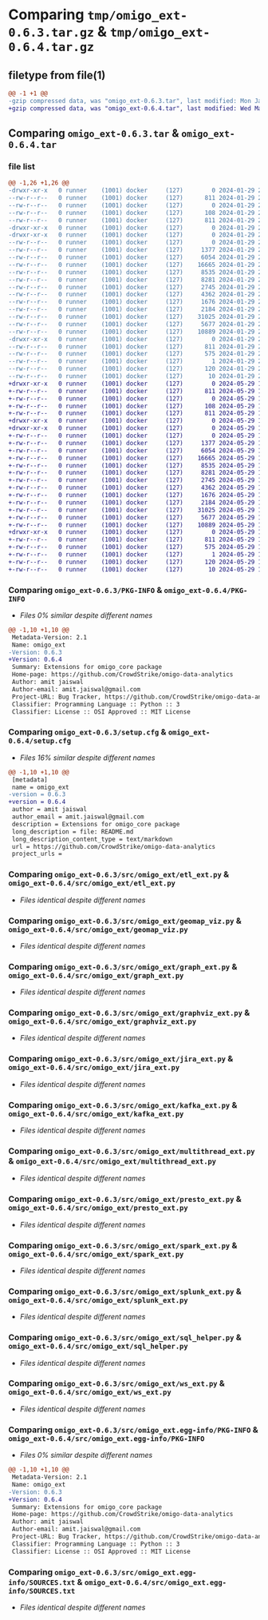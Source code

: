 # Comparing `tmp/omigo_ext-0.6.3.tar.gz` & `tmp/omigo_ext-0.6.4.tar.gz`

## filetype from file(1)

```diff
@@ -1 +1 @@
-gzip compressed data, was "omigo_ext-0.6.3.tar", last modified: Mon Jan 29 22:23:43 2024, max compression
+gzip compressed data, was "omigo_ext-0.6.4.tar", last modified: Wed May 29 18:41:42 2024, max compression
```

## Comparing `omigo_ext-0.6.3.tar` & `omigo_ext-0.6.4.tar`

### file list

```diff
@@ -1,26 +1,26 @@
-drwxr-xr-x   0 runner    (1001) docker     (127)        0 2024-01-29 22:23:43.860721 omigo_ext-0.6.3/
--rw-r--r--   0 runner    (1001) docker     (127)      811 2024-01-29 22:23:43.860721 omigo_ext-0.6.3/PKG-INFO
--rw-r--r--   0 runner    (1001) docker     (127)        0 2024-01-29 22:23:13.000000 omigo_ext-0.6.3/README.md
--rw-r--r--   0 runner    (1001) docker     (127)      108 2024-01-29 22:23:13.000000 omigo_ext-0.6.3/pyproject.toml
--rw-r--r--   0 runner    (1001) docker     (127)      811 2024-01-29 22:23:43.864721 omigo_ext-0.6.3/setup.cfg
-drwxr-xr-x   0 runner    (1001) docker     (127)        0 2024-01-29 22:23:43.856721 omigo_ext-0.6.3/src/
-drwxr-xr-x   0 runner    (1001) docker     (127)        0 2024-01-29 22:23:43.860721 omigo_ext-0.6.3/src/omigo_ext/
--rw-r--r--   0 runner    (1001) docker     (127)        0 2024-01-29 22:23:13.000000 omigo_ext-0.6.3/src/omigo_ext/__init__.py
--rw-r--r--   0 runner    (1001) docker     (127)     1377 2024-01-29 22:23:13.000000 omigo_ext-0.6.3/src/omigo_ext/etl_ext.py
--rw-r--r--   0 runner    (1001) docker     (127)     6054 2024-01-29 22:23:13.000000 omigo_ext-0.6.3/src/omigo_ext/geomap_viz.py
--rw-r--r--   0 runner    (1001) docker     (127)    16665 2024-01-29 22:23:13.000000 omigo_ext-0.6.3/src/omigo_ext/graph_ext.py
--rw-r--r--   0 runner    (1001) docker     (127)     8535 2024-01-29 22:23:13.000000 omigo_ext-0.6.3/src/omigo_ext/graphviz_ext.py
--rw-r--r--   0 runner    (1001) docker     (127)     8281 2024-01-29 22:23:13.000000 omigo_ext-0.6.3/src/omigo_ext/jira_ext.py
--rw-r--r--   0 runner    (1001) docker     (127)     2745 2024-01-29 22:23:13.000000 omigo_ext-0.6.3/src/omigo_ext/kafka_ext.py
--rw-r--r--   0 runner    (1001) docker     (127)     4362 2024-01-29 22:23:13.000000 omigo_ext-0.6.3/src/omigo_ext/multithread_ext.py
--rw-r--r--   0 runner    (1001) docker     (127)     1676 2024-01-29 22:23:13.000000 omigo_ext-0.6.3/src/omigo_ext/presto_ext.py
--rw-r--r--   0 runner    (1001) docker     (127)     2184 2024-01-29 22:23:13.000000 omigo_ext-0.6.3/src/omigo_ext/spark_ext.py
--rw-r--r--   0 runner    (1001) docker     (127)    31025 2024-01-29 22:23:13.000000 omigo_ext-0.6.3/src/omigo_ext/splunk_ext.py
--rw-r--r--   0 runner    (1001) docker     (127)     5677 2024-01-29 22:23:13.000000 omigo_ext-0.6.3/src/omigo_ext/sql_helper.py
--rw-r--r--   0 runner    (1001) docker     (127)    10889 2024-01-29 22:23:13.000000 omigo_ext-0.6.3/src/omigo_ext/ws_ext.py
-drwxr-xr-x   0 runner    (1001) docker     (127)        0 2024-01-29 22:23:43.860721 omigo_ext-0.6.3/src/omigo_ext.egg-info/
--rw-r--r--   0 runner    (1001) docker     (127)      811 2024-01-29 22:23:43.000000 omigo_ext-0.6.3/src/omigo_ext.egg-info/PKG-INFO
--rw-r--r--   0 runner    (1001) docker     (127)      575 2024-01-29 22:23:43.000000 omigo_ext-0.6.3/src/omigo_ext.egg-info/SOURCES.txt
--rw-r--r--   0 runner    (1001) docker     (127)        1 2024-01-29 22:23:43.000000 omigo_ext-0.6.3/src/omigo_ext.egg-info/dependency_links.txt
--rw-r--r--   0 runner    (1001) docker     (127)      120 2024-01-29 22:23:43.000000 omigo_ext-0.6.3/src/omigo_ext.egg-info/requires.txt
--rw-r--r--   0 runner    (1001) docker     (127)       10 2024-01-29 22:23:43.000000 omigo_ext-0.6.3/src/omigo_ext.egg-info/top_level.txt
+drwxr-xr-x   0 runner    (1001) docker     (127)        0 2024-05-29 18:41:42.059793 omigo_ext-0.6.4/
+-rw-r--r--   0 runner    (1001) docker     (127)      811 2024-05-29 18:41:42.059793 omigo_ext-0.6.4/PKG-INFO
+-rw-r--r--   0 runner    (1001) docker     (127)        0 2024-05-29 18:41:25.000000 omigo_ext-0.6.4/README.md
+-rw-r--r--   0 runner    (1001) docker     (127)      108 2024-05-29 18:41:25.000000 omigo_ext-0.6.4/pyproject.toml
+-rw-r--r--   0 runner    (1001) docker     (127)      811 2024-05-29 18:41:42.059793 omigo_ext-0.6.4/setup.cfg
+drwxr-xr-x   0 runner    (1001) docker     (127)        0 2024-05-29 18:41:42.051793 omigo_ext-0.6.4/src/
+drwxr-xr-x   0 runner    (1001) docker     (127)        0 2024-05-29 18:41:42.055793 omigo_ext-0.6.4/src/omigo_ext/
+-rw-r--r--   0 runner    (1001) docker     (127)        0 2024-05-29 18:41:25.000000 omigo_ext-0.6.4/src/omigo_ext/__init__.py
+-rw-r--r--   0 runner    (1001) docker     (127)     1377 2024-05-29 18:41:25.000000 omigo_ext-0.6.4/src/omigo_ext/etl_ext.py
+-rw-r--r--   0 runner    (1001) docker     (127)     6054 2024-05-29 18:41:25.000000 omigo_ext-0.6.4/src/omigo_ext/geomap_viz.py
+-rw-r--r--   0 runner    (1001) docker     (127)    16665 2024-05-29 18:41:25.000000 omigo_ext-0.6.4/src/omigo_ext/graph_ext.py
+-rw-r--r--   0 runner    (1001) docker     (127)     8535 2024-05-29 18:41:25.000000 omigo_ext-0.6.4/src/omigo_ext/graphviz_ext.py
+-rw-r--r--   0 runner    (1001) docker     (127)     8281 2024-05-29 18:41:25.000000 omigo_ext-0.6.4/src/omigo_ext/jira_ext.py
+-rw-r--r--   0 runner    (1001) docker     (127)     2745 2024-05-29 18:41:25.000000 omigo_ext-0.6.4/src/omigo_ext/kafka_ext.py
+-rw-r--r--   0 runner    (1001) docker     (127)     4362 2024-05-29 18:41:25.000000 omigo_ext-0.6.4/src/omigo_ext/multithread_ext.py
+-rw-r--r--   0 runner    (1001) docker     (127)     1676 2024-05-29 18:41:25.000000 omigo_ext-0.6.4/src/omigo_ext/presto_ext.py
+-rw-r--r--   0 runner    (1001) docker     (127)     2184 2024-05-29 18:41:25.000000 omigo_ext-0.6.4/src/omigo_ext/spark_ext.py
+-rw-r--r--   0 runner    (1001) docker     (127)    31025 2024-05-29 18:41:25.000000 omigo_ext-0.6.4/src/omigo_ext/splunk_ext.py
+-rw-r--r--   0 runner    (1001) docker     (127)     5677 2024-05-29 18:41:25.000000 omigo_ext-0.6.4/src/omigo_ext/sql_helper.py
+-rw-r--r--   0 runner    (1001) docker     (127)    10889 2024-05-29 18:41:25.000000 omigo_ext-0.6.4/src/omigo_ext/ws_ext.py
+drwxr-xr-x   0 runner    (1001) docker     (127)        0 2024-05-29 18:41:42.059793 omigo_ext-0.6.4/src/omigo_ext.egg-info/
+-rw-r--r--   0 runner    (1001) docker     (127)      811 2024-05-29 18:41:42.000000 omigo_ext-0.6.4/src/omigo_ext.egg-info/PKG-INFO
+-rw-r--r--   0 runner    (1001) docker     (127)      575 2024-05-29 18:41:42.000000 omigo_ext-0.6.4/src/omigo_ext.egg-info/SOURCES.txt
+-rw-r--r--   0 runner    (1001) docker     (127)        1 2024-05-29 18:41:42.000000 omigo_ext-0.6.4/src/omigo_ext.egg-info/dependency_links.txt
+-rw-r--r--   0 runner    (1001) docker     (127)      120 2024-05-29 18:41:42.000000 omigo_ext-0.6.4/src/omigo_ext.egg-info/requires.txt
+-rw-r--r--   0 runner    (1001) docker     (127)       10 2024-05-29 18:41:42.000000 omigo_ext-0.6.4/src/omigo_ext.egg-info/top_level.txt
```

### Comparing `omigo_ext-0.6.3/PKG-INFO` & `omigo_ext-0.6.4/PKG-INFO`

 * *Files 0% similar despite different names*

```diff
@@ -1,10 +1,10 @@
 Metadata-Version: 2.1
 Name: omigo_ext
-Version: 0.6.3
+Version: 0.6.4
 Summary: Extensions for omigo_core package
 Home-page: https://github.com/CrowdStrike/omigo-data-analytics
 Author: amit jaiswal
 Author-email: amit.jaiswal@gmail.com
 Project-URL: Bug Tracker, https://github.com/CrowdStrike/omigo-data-analytics/browse
 Classifier: Programming Language :: Python :: 3
 Classifier: License :: OSI Approved :: MIT License
```

### Comparing `omigo_ext-0.6.3/setup.cfg` & `omigo_ext-0.6.4/setup.cfg`

 * *Files 16% similar despite different names*

```diff
@@ -1,10 +1,10 @@
 [metadata]
 name = omigo_ext
-version = 0.6.3
+version = 0.6.4
 author = amit jaiswal
 author_email = amit.jaiswal@gmail.com
 description = Extensions for omigo_core package
 long_description = file: README.md
 long_description_content_type = text/markdown
 url = https://github.com/CrowdStrike/omigo-data-analytics
 project_urls =
```

### Comparing `omigo_ext-0.6.3/src/omigo_ext/etl_ext.py` & `omigo_ext-0.6.4/src/omigo_ext/etl_ext.py`

 * *Files identical despite different names*

### Comparing `omigo_ext-0.6.3/src/omigo_ext/geomap_viz.py` & `omigo_ext-0.6.4/src/omigo_ext/geomap_viz.py`

 * *Files identical despite different names*

### Comparing `omigo_ext-0.6.3/src/omigo_ext/graph_ext.py` & `omigo_ext-0.6.4/src/omigo_ext/graph_ext.py`

 * *Files identical despite different names*

### Comparing `omigo_ext-0.6.3/src/omigo_ext/graphviz_ext.py` & `omigo_ext-0.6.4/src/omigo_ext/graphviz_ext.py`

 * *Files identical despite different names*

### Comparing `omigo_ext-0.6.3/src/omigo_ext/jira_ext.py` & `omigo_ext-0.6.4/src/omigo_ext/jira_ext.py`

 * *Files identical despite different names*

### Comparing `omigo_ext-0.6.3/src/omigo_ext/kafka_ext.py` & `omigo_ext-0.6.4/src/omigo_ext/kafka_ext.py`

 * *Files identical despite different names*

### Comparing `omigo_ext-0.6.3/src/omigo_ext/multithread_ext.py` & `omigo_ext-0.6.4/src/omigo_ext/multithread_ext.py`

 * *Files identical despite different names*

### Comparing `omigo_ext-0.6.3/src/omigo_ext/presto_ext.py` & `omigo_ext-0.6.4/src/omigo_ext/presto_ext.py`

 * *Files identical despite different names*

### Comparing `omigo_ext-0.6.3/src/omigo_ext/spark_ext.py` & `omigo_ext-0.6.4/src/omigo_ext/spark_ext.py`

 * *Files identical despite different names*

### Comparing `omigo_ext-0.6.3/src/omigo_ext/splunk_ext.py` & `omigo_ext-0.6.4/src/omigo_ext/splunk_ext.py`

 * *Files identical despite different names*

### Comparing `omigo_ext-0.6.3/src/omigo_ext/sql_helper.py` & `omigo_ext-0.6.4/src/omigo_ext/sql_helper.py`

 * *Files identical despite different names*

### Comparing `omigo_ext-0.6.3/src/omigo_ext/ws_ext.py` & `omigo_ext-0.6.4/src/omigo_ext/ws_ext.py`

 * *Files identical despite different names*

### Comparing `omigo_ext-0.6.3/src/omigo_ext.egg-info/PKG-INFO` & `omigo_ext-0.6.4/src/omigo_ext.egg-info/PKG-INFO`

 * *Files 0% similar despite different names*

```diff
@@ -1,10 +1,10 @@
 Metadata-Version: 2.1
 Name: omigo_ext
-Version: 0.6.3
+Version: 0.6.4
 Summary: Extensions for omigo_core package
 Home-page: https://github.com/CrowdStrike/omigo-data-analytics
 Author: amit jaiswal
 Author-email: amit.jaiswal@gmail.com
 Project-URL: Bug Tracker, https://github.com/CrowdStrike/omigo-data-analytics/browse
 Classifier: Programming Language :: Python :: 3
 Classifier: License :: OSI Approved :: MIT License
```

### Comparing `omigo_ext-0.6.3/src/omigo_ext.egg-info/SOURCES.txt` & `omigo_ext-0.6.4/src/omigo_ext.egg-info/SOURCES.txt`

 * *Files identical despite different names*

